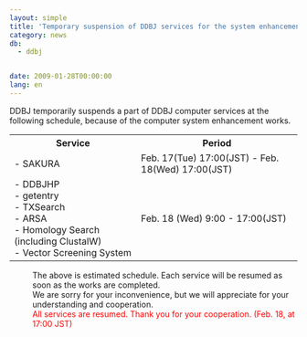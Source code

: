 ```yaml
---
layout: simple
title: 'Temporary suspension of DDBJ services for the system enhancement '
category: news
db:
  - ddbj


date: 2009-01-28T00:00:00
lang: en
---
```


DDBJ temporarily suspends a part of DDBJ computer services at the following schedule, because of the computer system enhancement works.

<table>
    <tr>
        <th>Service</th>
        <th>Period</th>
    </tr>
    <tr>
        <td>- SAKURA</td>
        <td>Feb. 17(Tue) 17:00(JST) - Feb. 18(Wed) 17:00(JST) </td>
    </tr>
    <tr>
        <td>- DDBJHP<br>- getentry<br>- TXSearch<br>- ARSA<br>- Homology Search (including ClustalW)<br>- Vector Screening System</td>
        <td> Feb. 18 (Wed) 9:00 - 17:00(JST) </td>
    </tr>
</table>

<dl>
    <dd>The above is estimated schedule. Each service will be resumed as soon as the works are completed.<br>We are sorry for your inconvenience, but we will appreciate for your understanding and cooperation.</dd>
    <dd>
        <font color="#ff0000">All services are resumed. Thank you for your cooperation. (Feb. 18, at 17:00 JST)</font>
    </dd>
</dl>
